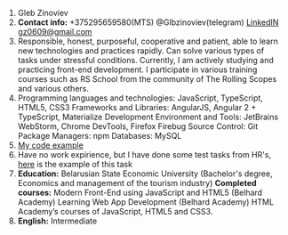 1. Gleb Zinoviev
2. **Contact info:**
+375295659580(MTS)
@Glbzinoviev(telegram)
[LinkedIN](https://www.linkedin.com/in/gleb-zinoviev-614a40180/)
gz0609@gmail.com 
3. Responsible, honest, purposeful, cooperative and patient, able to learn new technologies and practices rapidly. Can solve various types of tasks under stressful conditions. Currently, I am actively studying and practicing front-end development. I participate in various training courses such as RS School from the community of The Rolling Scopes and various others.
4. Programming languages and technologies: JavaScript, TypeScript, HTML5, CSS3
Frameworks and Libraries: AngularJS, Angular 2 + TypeScript, Materialize
Development Environment and Tools: JetBrains WebStorm, Chrome DevTools, Firefox Firebug
Source Control: Git
Package Managers: npm
Databases: MySQL
5. [My code example](https://codepen.io/zinoviev96/pen/JjooePR)
6. Have no work expirience, but I have done some test tasks from HR's, [here](https://codepen.io/zinoviev96/pen/JjooePR) is the example of this task 
7. **Education:**
Belarusian State Economic University (Bachelor's degree, Economics and management of the tourism industry)
**Completed courses:**
Modern Front-End using JavaScript and HTML5 (Belhard Academy)
Learning Web App Development (Belhard Academy)
HTML Academy’s courses of JavaScript, HTML5 and CSS3.
8. **English:** Intermediate 
